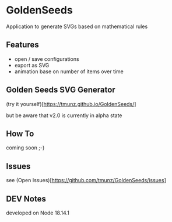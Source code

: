 # GoldenSeeds
Application to generate SVGs based on mathematical rules

## Features
- open / save configurations
- export as SVG
- animation base on number of items over time

## Golden Seeds SVG Generator 
(try it yourself)[https://tmunz.github.io/GoldenSeeds/]

but be aware that v2.0 is currently in alpha state

## How To
coming soon ;-)

## Issues
see (Open Issues)[https://github.com/tmunz/GoldenSeeds/issues]

## DEV Notes
developed on Node 18.14.1
